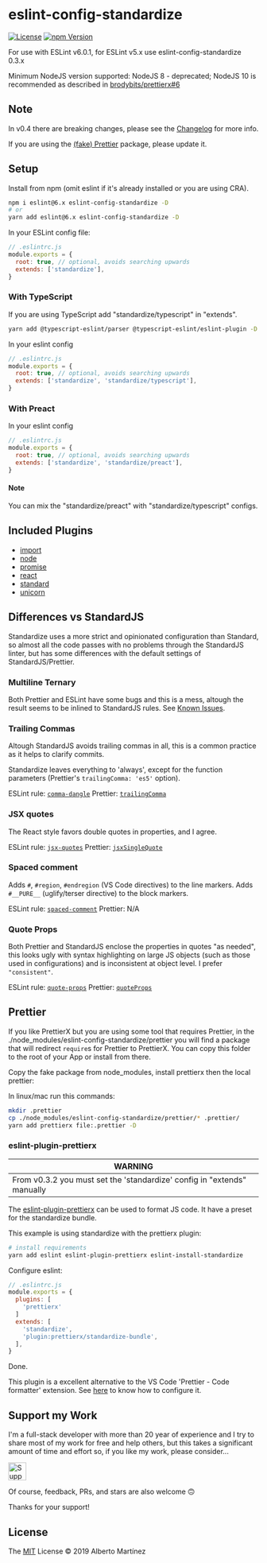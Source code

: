 # eslint-config-standardize

[![License][license-badge]][license-url]
[![npm Version][npm-badge]][npm-url]

For use with ESLint v6.0.1, for ESLint v5.x use eslint-config-standardize 0.3.x

Minimum NodeJS version supported: NodeJS 8 - deprecated; NodeJS 10 is recommended as described in [brodybits/prettierx#6](https://github.com/brodybits/prettierx/issues/6)

## Note

In v0.4 there are breaking changes, please see the [Changelog](CHANGELOG.md) for more info.

If you are using the [(fake) Prettier](#prettier) package, please update it.

## Setup

Install from npm (omit eslint if it's already installed or you are using CRA).

```sh
npm i eslint@6.x eslint-config-standardize -D
# or
yarn add eslint@6.x eslint-config-standardize -D
```

In your ESLint config file:

```js
// .eslintrc.js
module.exports = {
  root: true, // optional, avoids searching upwards
  extends: ['standardize'],
}
```

### With TypeScript

If you are using TypeScript add "standardize/typescript" in "extends".

```bash
yarn add @typescript-eslint/parser @typescript-eslint/eslint-plugin -D
```

In your eslint config

```js
// .eslintrc.js
module.exports = {
  root: true, // optional, avoids searching upwards
  extends: ['standardize', 'standardize/typescript'],
}
```

### With Preact

In your eslint config

```js
// .eslintrc.js
module.exports = {
  root: true, // optional, avoids searching upwards
  extends: ['standardize', 'standardize/preact'],
}
```

#### Note

You can mix the "standardize/preact" with "standardize/typescript" configs.

## Included Plugins

- [import](https://www.npmjs.com/package/eslint-plugin-import)
- [node](https://www.npmjs.com/package/eslint-plugin-node)
- [promise](https://www.npmjs.com/package/eslint-plugin-promise)
- [react](https://www.npmjs.com/package/eslint-plugin-react)
- [standard](https://www.npmjs.com/package/eslint-plugin-standard)
- [unicorn](https://www.npmjs.com/package/eslint-plugin-unicorn)

## Differences vs StandardJS

Standardize uses a more strict and opinionated configuration than Standard, so almost all the code passes with no problems through the StandardJS linter, but has some differences with the default settings of StandardJS/Prettier.

### Multiline Ternary

Both Prettier and ESLint have some bugs and this is a mess, altough the result seems to be inlined to StandardJS rules. See [Known Issues](#known-issues).

### Trailing Commas

Altough StandardJS avoids trailing commas in all, this is a common practice as it helps to clarify commits.

Standardize leaves everything to 'always', except for the function parameters (Prettier's `trailingComma: 'es5'` option).

ESLint rule: [`comma-dangle`](https://eslint.org/docs/rules/comma-dangle)
Prettier: [`trailingComma`](https://prettier.io/docs/en/options.html#trailing-commas)

### JSX quotes

The React style favors double quotes in properties, and I agree.

ESLint rule: [`jsx-quotes`](https://eslint.org/docs/rules/jsx-quotes)
Prettier: [`jsxSingleQuote`](https://prettier.io/docs/en/options.html#jsx-quotes)

### Spaced comment

Adds `#`, `#region`, `#endregion` (VS Code directives) to the line markers.
Adds `#__PURE__` (uglify/terser directive) to the block markers.

ESLint rule: [`spaced-comment`](https://eslint.org/docs/rules/spaced-comment)
Prettier: N/A

### Quote Props

Both Prettier and StandardJS enclose the properties in quotes "as needed", this looks ugly with syntax highlighting on large JS objects (such as those used in configurations) and is inconsistent at object level. I prefer `"consistent"`.

ESLint rule: [`quote-props`](https://eslint.org/docs/rules/quote-props)
Prettier: [`quoteProps`](https://prettier.io/docs/en/options.html#quote-props)

## Prettier

If you like PrettierX but you are using some tool that requires Prettier, in the ./node_modules/eslint-config-standardize/prettier you will find a package that will redirect `require`s for Prettier to PrettierX. You can copy this folder to the root of your App or install from there.

Copy the fake package from node_modules, install prettierx then the local prettier:

In linux/mac run this commands:

```sh
mkdir .prettier
cp ./node_modules/eslint-config-standardize/prettier/* .prettier/
yarn add prettierx file:.prettier -D
```

### eslint-plugin-prettierx

| WARNING                                                                 |
| ----------------------------------------------------------------------- |
| From v0.3.2 you must set the 'standardize' config in "extends" manually |

The [eslint-plugin-prettierx](https://github.com/aMarCruz/eslint-plugin-prettierx) can be used to format JS code. It have a preset for the standardize bundle.

This example is using standardize with the prettierx plugin:

```bash
# install requirements
yarn add eslint eslint-plugin-prettierx eslint-install-standardize
```

Configure eslint:

```js
// .eslintrc.js
module.exports = {
  plugins: [
    'prettierx'
  ]
  extends: [
    'standardize',
    'plugin:prettierx/standardize-bundle',
  ],
}
```

Done.

This plugin is a excellent alternative to the VS Code 'Prettier - Code formatter' extension. See [here](https://github.com/aMarCruz/eslint-plugin-prettierx#vs-code-eslint) to know how to configure it.

## Support my Work

I'm a full-stack developer with more than 20 year of experience and I try to share most of my work for free and help others, but this takes a significant amount of time and effort so, if you like my work, please consider...

[<img src="https://amarcruz.github.io/images/kofi_blue.png" height="36" title="Support Me on Ko-fi" />][kofi-url]

Of course, feedback, PRs, and stars are also welcome 🙃

Thanks for your support!

## License

The [MIT](LICENSE) License &copy; 2019 Alberto Martínez

[license-badge]: https://img.shields.io/badge/license-MIT-blue.svg?style=flat
[license-url]: https://github.com/aMarCruz/eslint-config-standardize/blob/master/LICENSE
[npm-badge]: https://img.shields.io/npm/v/eslint-config-standardize.svg
[npm-url]: https://www.npmjs.com/package/eslint-config-standardize
[kofi-url]: https://ko-fi.com/C0C7LF7I
